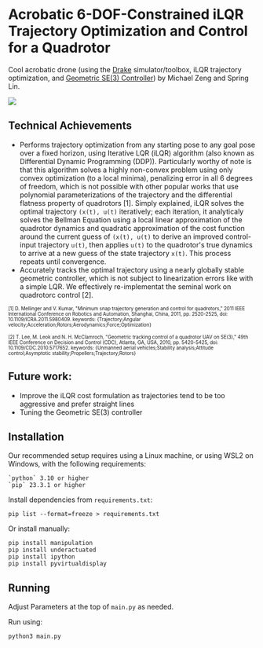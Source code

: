 # Acrobatic 6-DOF-Constrained iLQR Trajectory Optimization and Control for a Quadrotor
Cool acrobatic drone (using the [Drake](https://drake.mit.edu/) simulator/toolbox, iLQR trajectory optimization, and [Geometric SE(3) Controller](https://ieeexplore.ieee.org/document/5717652)) by Michael Zeng and Spring Lin.

![](dronebackflip.gif)

## Technical Achievements
 - Performs trajectory optimization from any starting pose to any goal pose over a fixed horizon, using Iterative LQR (iLQR) algorithm (also known as Differential Dynamic Programming (DDP)). Particularly worthy of note is that this algorithm solves a highly non-convex problem using only convex optimization (to a local minima), penalizing error in all 6 degrees of freedom, which is not possible with other popular works that use polynomial parameterizations of the trajectory and the differential flatness property of quadrotors [1]. Simply explained, iLQR solves the optimal trajectory `(x(t), u(t)` iteratively; each iteration, it analyticaly solves the Bellman Equation using a local linear approximation of the quadrotor dynamics and quadratic approximation of the cost function around the current guess of `(x(t), u(t)` to derive an improved control-input trajectory `u(t)`, then applies `u(t)` to the quadrotor's true dynamics to arrive at a new guess of the state trajectory `x(t)`. This process repeats until convergence.
 - Accurately tracks the optimal trajectory using a nearly globally stable geometric controller, which is not subject to linearization errors like with a simple LQR. We effectively re-implementat the seminal work on quadrotorc control [2].


<sub><sup>[1] D. Mellinger and V. Kumar, "Minimum snap trajectory generation and control for quadrotors," 2011 IEEE International Conference on Robotics and Automation, Shanghai, China, 2011, pp. 2520-2525, doi: 10.1109/ICRA.2011.5980409. keywords: {Trajectory;Angular velocity;Acceleration;Rotors;Aerodynamics;Force;Optimization}</sup></sub>

<sub><sup>[2] T. Lee, M. Leok and N. H. McClamroch, "Geometric tracking control of a quadrotor UAV on SE(3)," 49th IEEE Conference on Decision and Control (CDC), Atlanta, GA, USA, 2010, pp. 5420-5425, doi: 10.1109/CDC.2010.5717652. keywords: {Unmanned aerial vehicles;Stability analysis;Attitude control;Asymptotic stability;Propellers;Trajectory;Rotors}</sup></sub>

## Future work: 
- Improve the iLQR cost formulation as trajectories tend to be too aggressive and prefer straight lines
- Tuning the Geometric SE(3) controller


## Installation

Our recommended setup requires using a Linux machine, or using WSL2 on Windows, with the following requirements:

    `python` 3.10 or higher
    `pip` 23.3.1 or higher

Install dependencies from `requirements.txt`:

    pip list --format=freeze > requirements.txt

Or install manually:

    pip install manipulation
    pip install underactuated
    pip install ipython
    pip install pyvirtualdisplay


## Running

Adjust Parameters at the top of `main.py` as needed.

Run using:

    python3 main.py
